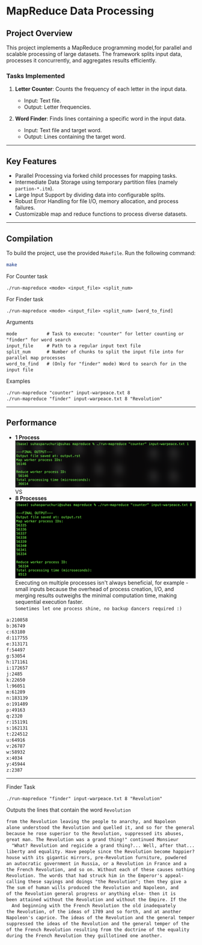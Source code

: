 # MapReduce Data Processing
## Project Overview
This project implements a MapReduce programming model,for parallel and scalable processing of large datasets. The framework splits input data, processes it concurrently, and aggregates results efficiently.

### **Tasks Implemented**
1. **Letter Counter**: Counts the frequency of each letter in the input data.
   - Input: Text file.
   - Output: Letter frequencies.

2. **Word Finder**: Finds lines containing a specific word in the input data.
   - Input: Text file and target word.
   - Output: Lines containing the target word.

---

## Key Features
- Parallel Processing via forked child processes for mapping tasks.
- Intermediate Data Storage using temporary partition files (namely `partion-*.itm`).
- Large Input Support by dividing data into configurable splits.
- Robust Error Handling for file I/O, memory allocation, and process failures.
- Customizable map and reduce functions to process diverse datasets.

---
## **Compilation**
To build the project, use the provided `Makefile`. Run the following command:
```bash
make
```
For Counter task
```
./run-mapreduce <mode> <input_file> <split_num>
```
For Finder task
```
./run-mapreduce <mode> <input_file> <split_num> [word_to_find]
```
Arguments
```
mode           # Task to execute: "counter" for letter counting or "finder" for word search
input_file     # Path to a regular input text file
split_num      # Number of chunks to split the input file into for parallel map processes
word_to_find   # (Only for "finder" mode) Word to search for in the input file
```
Examples
```
./run-mapreduce "counter" input-warpeace.txt 8
./run-mapreduce "finder" input-warpeace.txt 8 "Revolution"
```
---
## **Performance**
- **1 Process**
![Alt Text](images/img1.png)
VS 
- **8 Processes**
![Alt Text](images/img2.png)
Executing on multiple processes isn't always beneficial, for example - small inputs because the overhead of process creation, I/O, and merging results outweighs the minimal computation time, making sequential execution faster.  <br>
`Sometimes let one process shine, no backup dancers required :)`
```
a:210858
b:36749
c:63180
d:117755
e:313171
f:54497
g:53054
h:171161
i:172657
j:2485
k:22650
l:96051
m:61289
n:183139
o:191489
p:49163
q:2320
r:151191
s:162131
t:224512
u:64916
v:26787
w:58932
x:4034
y:45944
z:2387
```
---
Finder Task
```
./run-mapreduce "finder" input-warpeace.txt 8 "Revolution"
```
Outputs the lines that contain the word `Revolution`
```
from the Revolution leaving the people to anarchy, and Napoleon             
alone understood the Revolution and quelled it, and so for the general      
because he rose superior to the Revolution, suppressed its abuses,          
great man. The Revolution was a grand thing!" continued Monsieur            
  "What? Revolution and regicide a grand thing?... Well, after that...      
liberty and equality. Have people since the Revolution become happier?      
house with its gigantic mirrors, pre-Revolution furniture, powdered         
an autocratic government in Russia, or a Revolution in France and a         
the French Revolution, and so on. Without each of these causes nothing      
Revolution. The words that had struck him in the Emperor's appeal-          
calling these sayings and doings "the Revolution"; then they give a         
The sum of human wills produced the Revolution and Napoleon, and            
of the Revolution general progress or anything else- then it is             
been attained without the Revolution and without the Empire. If the         
  And beginning with the French Revolution the old inadequately             
the Revolution, of the ideas of 1789 and so forth, and at another           
Napoleon's caprice. The ideas of the Revolution and the general temper      
suppressed the ideas of the Revolution and the general temper of the        
of the French Revolution resulting from the doctrine of the equality        
during the French Revolution they guillotined one another.                  

```




